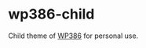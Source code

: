 wp386-child
=========

Child theme of [WP386](https://github.com/keichan34/wp386) for personal use.


